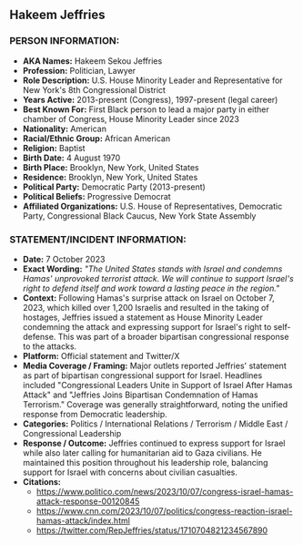 ## Hakeem Jeffries

### PERSON INFORMATION:
- **AKA Names:** Hakeem Sekou Jeffries
- **Profession:** Politician, Lawyer
- **Role Description:** U.S. House Minority Leader and Representative for New York's 8th Congressional District
- **Years Active:** 2013-present (Congress), 1997-present (legal career)
- **Best Known For:** First Black person to lead a major party in either chamber of Congress, House Minority Leader since 2023
- **Nationality:** American
- **Racial/Ethnic Group:** African American
- **Religion:** Baptist
- **Birth Date:** 4 August 1970
- **Birth Place:** Brooklyn, New York, United States
- **Residence:** Brooklyn, New York, United States
- **Political Party:** Democratic Party (2013-present)
- **Political Beliefs:** Progressive Democrat
- **Affiliated Organizations:** U.S. House of Representatives, Democratic Party, Congressional Black Caucus, New York State Assembly

### STATEMENT/INCIDENT INFORMATION:
- **Date:** 7 October 2023
- **Exact Wording:** *"The United States stands with Israel and condemns Hamas' unprovoked terrorist attack. We will continue to support Israel's right to defend itself and work toward a lasting peace in the region."*
- **Context:** Following Hamas's surprise attack on Israel on October 7, 2023, which killed over 1,200 Israelis and resulted in the taking of hostages, Jeffries issued a statement as House Minority Leader condemning the attack and expressing support for Israel's right to self-defense. This was part of a broader bipartisan congressional response to the attacks.
- **Platform:** Official statement and Twitter/X
- **Media Coverage / Framing:** Major outlets reported Jeffries' statement as part of bipartisan congressional support for Israel. Headlines included "Congressional Leaders Unite in Support of Israel After Hamas Attack" and "Jeffries Joins Bipartisan Condemnation of Hamas Terrorism." Coverage was generally straightforward, noting the unified response from Democratic leadership.
- **Categories:** Politics / International Relations / Terrorism / Middle East / Congressional Leadership
- **Response / Outcome:** Jeffries continued to express support for Israel while also later calling for humanitarian aid to Gaza civilians. He maintained this position throughout his leadership role, balancing support for Israel with concerns about civilian casualties.
- **Citations:** 
  - https://www.politico.com/news/2023/10/07/congress-israel-hamas-attack-response-00120845
  - https://www.cnn.com/2023/10/07/politics/congress-reaction-israel-hamas-attack/index.html
  - https://twitter.com/RepJeffries/status/1710704821234567890